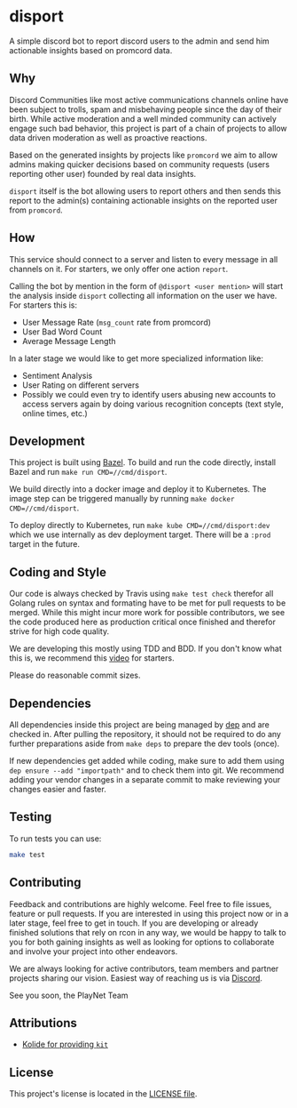 # disport

A simple discord bot to report discord users to the admin and send him actionable insights based on promcord data.

## Why

Discord Communities like most active communications channels online have been subject to trolls, spam and misbehaving people since the day of their birth.
While active moderation and a well minded community can actively engage such bad behavior, this project is part of a chain of projects to allow data driven moderation as well as proactive reactions.

Based on the generated insights by projects like `promcord` we aim to allow admins making quicker decisions based on community requests (users reporting other user) founded by real data insights.

`disport` itself is the bot allowing users to report others and then sends this report to the admin(s) containing actionable insights on the reported user from `promcord`.

## How

This service should connect to a server and listen to every message in all channels on it.
For starters, we only offer one action `report`.

Calling the bot by mention in the form of `@disport <user mention>` will start the analysis inside `disport` collecting all information on the user we have. For starters this is:

* User Message Rate (`msg_count` rate from promcord)
* User Bad Word Count
* Average Message Length

In a later stage we would like to get more specialized information like:

* Sentiment Analysis
* User Rating on different servers
* Possibly we could even try to identify users abusing new accounts to access servers again by doing various recognition concepts (text style, online times, etc.)

## Development

This project is built using [Bazel](https://bazel.build).
To build and run the code directly, install Bazel and run `make run CMD=//cmd/disport`.

We build directly into a docker image and deploy it to Kubernetes.
The image step can be triggered manually by running `make docker CMD=//cmd/disport`.

To deploy directly to Kubernetes, run `make kube CMD=//cmd/disport:dev` which we use internally as dev deployment target.
There will be a `:prod` target in the future.

## Coding and Style

Our code is always checked by Travis using `make test check` therefor all Golang rules on syntax and formating have to be met for pull requests to be merged.
While this might incur more work for possible contributors, we see the code produced here as production critical once finished and therefor strive for high code quality.

We are developing this mostly using TDD and BDD. If you don't know what this is, we recommend this [video](https://www.youtube.com/watch?v=uFXfTXSSt4I) for starters.

Please do reasonable commit sizes.


## Dependencies
All dependencies inside this project are being managed by [dep](https://github.com/golang/dep) and are checked in.
After pulling the repository, it should not be required to do any further preparations aside from `make deps` to prepare the dev tools (once).

If new dependencies get added while coding, make sure to add them using `dep ensure --add "importpath"` and to check them into git.
We recommend adding your vendor changes in a separate commit to make reviewing your changes easier and faster.

## Testing
To run tests you can use:
```bash
make test
```

## Contributing

Feedback and contributions are highly welcome. Feel free to file issues, feature or pull requests.
If you are interested in using this project now or in a later stage, feel free to get in touch.
If you are developing or already finished solutions that rely on rcon in any way, we would be happy to talk to you for both gaining insights as well as looking for options to collaborate and involve your project into other endeavors.

We are always looking for active contributors, team members and partner projects sharing our vision.
Easiest way of reaching us is via [Discord](https://discord.gg/dWZkR6R).

See you soon,
the PlayNet Team

## Attributions

* [Kolide for providing `kit`](https://github.com/kolide/kit)

## License

This project's license is located in the [LICENSE file](LICENSE).